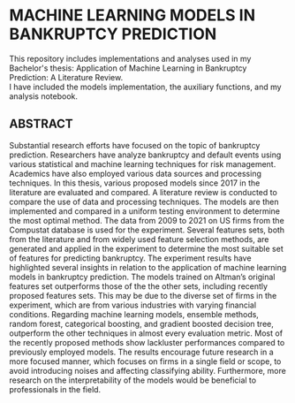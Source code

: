 # MACHINE LEARNING MODELS IN BANKRUPTCY PREDICTION
This repository includes implementations and analyses used in my Bachelor's thesis: Application of Machine Learning in Bankruptcy Prediction: A Literature Review.\
I have included the models implementation, the auxiliary functions, and my analysis notebook.
## ABSTRACT
Substantial research efforts have focused on the topic of bankruptcy prediction.
Researchers have analyze bankruptcy and default events using various statistical and
machine learning techniques for risk management. Academics have also employed
various data sources and processing techniques. In this thesis, various proposed
models since 2017 in the literature are evaluated and compared. A literature review
is conducted to compare the use of data and processing techniques. The models are
then implemented and compared in a uniform testing environment to determine the
most optimal method. The data from 2009 to 2021 on US firms from the Compustat
database is used for the experiment. Several features sets, both from the literature
and from widely used feature selection methods, are generated and applied in the
experiment to determine the most suitable set of features for predicting bankruptcy.
The experiment results have highlighted several insights in relation to the application
of machine learning models in bankruptcy prediction. The models trained on Altman’s
original features set outperforms those of the the other sets, including recently proposed
features sets. This may be due to the diverse set of firms in the experiment, which are
from various industries with varying financial conditions. Regarding machine learning
models, ensemble methods, random forest, categorical boosting, and gradient boosted
decision tree, outperform the other techniques in almost every evaluation metric.
Most of the recently proposed methods show lackluster performances compared to
previously employed models. The results encourage future research in a more focused
manner, which focuses on firms in a single field or scope, to avoid introducing noises
and affecting classifying ability. Furthermore, more research on the interpretability of
the models would be beneficial to professionals in the field.
